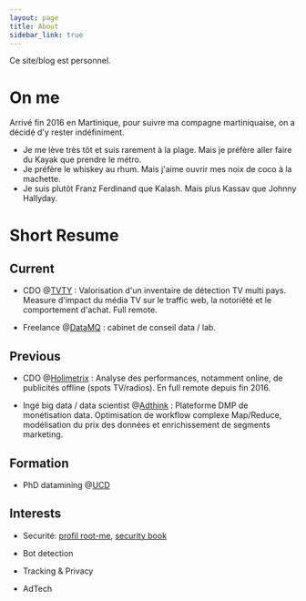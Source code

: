 ```yaml
---
layout: page
title: About
sidebar_link: true
---
```


<p class="message">
  Ce site/blog est personnel.
</p>

# On me

Arrivé fin 2016 en Martinique, pour suivre ma compagne martiniquaise, on a décidé d'y rester indéfiniment.

- Je me lève très tôt et suis rarement à la plage. Mais je préfère aller faire du Kayak que prendre le métro.
- Je préfère le whiskey au rhum. Mais j'aime ouvrir mes noix de coco à la machette.
- Je suis plutôt Franz Ferdinand que Kalash. Mais plus Kassav que Johnny Hallyday.

# Short Resume

## Current 

* CDO @[TVTY](https://tvty.tv) : Valorisation d'un inventaire de détection TV multi pays. Measure d'impact du média TV sur le traffic web, la notoriété et le comportement d'achat. Full remote.

* Freelance @[DataMQ](https://datamq.com) : cabinet de conseil data / lab.

## Previous

* CDO @[Holimetrix](https://holimetrix.com) : Analyse des performances, notamment online, de publicités offline (spots TV/radios). En full remote depuis fin 2016.

* Ingé big data / data scientist @[Adthink](https://adthink.com) : Plateforme DMP de monétisation data. Optimisation de workflow complexe Map/Reduce, modélisation du prix des données et enrichissement de segments marketing.

## Formation

* PhD datamining @[UCD](http://csi.ucd.ie/)

## Interests

* Securité: [profil root-me](https://www.root-me.org/glefait), [security book](/security-book)

* Bot detection

* Tracking & Privacy

* AdTech
